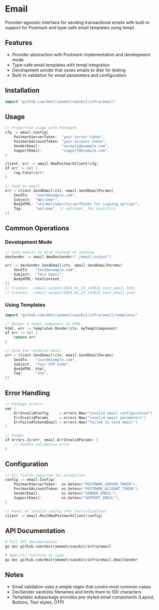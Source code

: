 # Email

Provider-agnostic interface for sending transactional emails with built-in support for Postmark and type-safe email templates using templ.

## Features

- Provider abstraction with Postmark implementation and development mode
- Type-safe email templates with templ integration
- Development sender that saves emails to disk for testing
- Built-in validation for email parameters and configuration

## Installation

```go
import "github.com/dmitrymomot/saaskit/infra/email"
```

## Usage

```go
// Production usage with Postmark
cfg := email.Config{
    PostmarkServerToken:  "your-server-token",
    PostmarkAccountToken: "your-account-token",
    SenderEmail:          "noreply@example.com",
    SupportEmail:         "support@example.com",
}

client, err := email.NewPostmarkClient(cfg)
if err != nil {
    log.Fatal(err)
}

// Send an email
err = client.SendEmail(ctx, email.SendEmailParams{
    SendTo:   "user@example.com",
    Subject:  "Welcome!",
    BodyHTML: "<h1>Welcome</h1><p>Thanks for signing up!</p>",
    Tag:      "welcome", // optional, for analytics
})
```

## Common Operations

### Development Mode

```go
// Save emails to disk instead of sending
devSender := email.NewDevSender("./email-output")

err := devSender.SendEmail(ctx, email.SendEmailParams{
    SendTo:   "test@example.com",
    Subject:  "Test Email",
    BodyHTML: htmlContent,
})
// Creates: ./email-output/2024_01_15_143022_test_email.html
// Creates: ./email-output/2024_01_15_143022_test_email.json
```

### Using Templates

```go
import "github.com/dmitrymomot/saaskit/infra/email/templates"

// Render a templ component to HTML
html, err := templates.Render(ctx, myTemplComponent)
if err != nil {
    return err
}

// Send the rendered email
err = client.SendEmail(ctx, email.SendEmailParams{
    SendTo:   "user@example.com",
    Subject:  "Your OTP Code",
    BodyHTML: html,
    Tag:      "otp",
})
```

## Error Handling

```go
// Package errors:
var (
    ErrInvalidConfig     = errors.New("invalid email configuration")
    ErrInvalidParams     = errors.New("invalid email parameters")
    ErrFailedToSendEmail = errors.New("failed to send email")
)

// Usage:
if errors.Is(err, email.ErrInvalidParams) {
    // handle validation error
}
```

## Configuration

```go
// All fields required for production
config := email.Config{
    PostmarkServerToken:  os.Getenv("POSTMARK_SERVER_TOKEN"),
    PostmarkAccountToken: os.Getenv("POSTMARK_ACCOUNT_TOKEN"),
    SenderEmail:          os.Getenv("SENDER_EMAIL"),
    SupportEmail:         os.Getenv("SUPPORT_EMAIL"),
}

// Panic on invalid config (for initialization)
client := email.MustNewPostmarkClient(config)
```

## API Documentation

```bash
# Full API documentation
go doc github.com/dmitrymomot/saaskit/infra/email

# Specific function or type
go doc github.com/dmitrymomot/saaskit/infra/email.EmailSender
```

## Notes

- Email validation uses a simple regex that covers most common cases
- DevSender sanitizes filenames and limits them to 100 characters
- Templates subpackage provides pre-styled email components (Layout, Buttons, Text styles, OTP)
